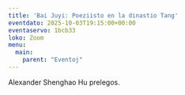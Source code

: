 ```yaml
---
title: 'Bai Juyi: Poeziisto en la dinastio Tang'
eventdato: 2025-10-03T19:15:00+00:00
eventaservo: 1bcb33
loko: Zoom
menu:
  main:
    parent: "Eventoj"
---
```


Alexander Shenghao Hu prelegos.
